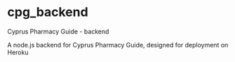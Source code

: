 # cpg_backend
Cyprus Pharmacy Guide - backend

A node.js backend for Cyprus Pharmacy Guide, designed for deployment on Heroku
